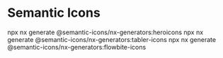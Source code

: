 # Semantic Icons

npx nx generate @semantic-icons/nx-generators:heroicons
npx nx generate @semantic-icons/nx-generators:tabler-icons
npx nx generate @semantic-icons/nx-generators:flowbite-icons
